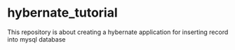 # hybernate_tutorial
This repository is about creating a hybernate application for inserting record into mysql database
